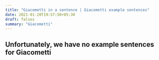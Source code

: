 ```yaml
---
title: "Giacometti in a sentence | Giacometti example sentences"
date: 2021-01-20T19:57:50+05:30
draft: falses
summary: "Giacometti"
---
```

## Unfortunately, we have no example sentences for Giacometti                 
